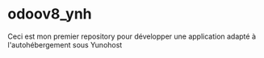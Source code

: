 # odoov8_ynh
Ceci est mon premier repository pour développer une application adapté à l'autohébergement sous Yunohost
